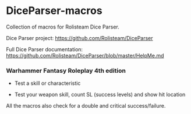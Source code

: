 # DiceParser-macros
Collection of macros for Rolisteam Dice Parser.

Dice Parser project: https://github.com/Rolisteam/DiceParser

Full Dice Parser documentation: https://github.com/Rolisteam/DiceParser/blob/master/HelpMe.md


### Warhammer Fantasy Roleplay 4th edition

* Test a skill or characteristic

* Test your weapon skill, count SL (success levels) and show hit location

All the macros also check for a double and critical success/failure.


